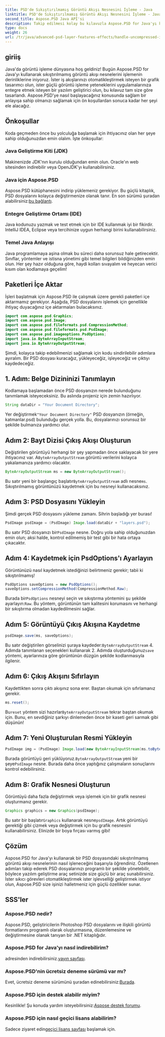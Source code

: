 ```yaml
---
title: PSD'de Sıkıştırılmamış Görüntü Akışı Nesnesini İşleme - Java
linktitle: PSD'de Sıkıştırılmamış Görüntü Akışı Nesnesini İşleme - Java
second_title: Aspose.PSD Java API'si
description: Takip edilmesi kolay bu kılavuzla Aspose.PSD for Java'yı kullanarak PSD'deki sıkıştırılmamış görüntü akışlarını yönetme konusunda uzmanlaşın. Geliştiriciler ve tasarımcılar için mükemmeldir.
type: docs
weight: 26
url: /tr/java/advanced-psd-layer-features-effects/handle-uncompressed-image-stream-object-psd/
---
```

## giriiş
Java'da görüntü işleme dünyasına hoş geldiniz! Bugün Aspose.PSD for Java'yı kullanarak sıkıştırılmamış görüntü akışı nesnelerini işlemenin derinliklerine iniyoruz. İster iş akışlarınızı otomatikleştirmek isteyen bir grafik tasarımcı olun, ister güçlü görüntü işleme yeteneklerini uygulamalarınıza entegre etmek isteyen bir yazılım geliştirici olun, bu kılavuz tam size göre tasarlandı. Aspose.PSD'ye nasıl başlayacağınız konusunda sağlam bir anlayışa sahip olmanızı sağlamak için ön koşullardan sonuca kadar her şeyi ele alacağız.
## Önkoşullar
Koda geçmeden önce bu yolculuğa başlamak için ihtiyacınız olan her şeye sahip olduğunuzdan emin olalım. İşte önkoşullar:
### Java Geliştirme Kiti (JDK)
Makinenizde JDK'nın kurulu olduğundan emin olun. Oracle'ın web sitesinden indirebilir veya OpenJDK'yı kullanabilirsiniz.
### Java için Aspose.PSD
 Aspose.PSD kütüphanesini indirip yüklemeniz gerekiyor. Bu güçlü kitaplık, PSD dosyalarını kolayca değiştirmenize olanak tanır. En son sürümü şuradan alabilirsiniz:[bu bağlantı](https://releases.aspose.com/psd/java/).
### Entegre Geliştirme Ortamı (IDE)
Java kodunuzu yazmak ve test etmek için bir IDE kullanmak iyi bir fikirdir. IntelliJ IDEA, Eclipse veya tercihinize uygun herhangi birini kullanabilirsiniz.
### Temel Java Anlayışı
Java programlamaya aşina olmak bu süreci daha sorunsuz hale getirecektir. Sınıflar, yöntemler ve istisna yönetimi gibi temel bilgileri bildiğinizden emin olun.
Her şey hazır olduğuna göre, haydi kolları sıvayalım ve heyecan verici kısım olan kodlamaya geçelim!
## Paketleri İçe Aktar
İşleri başlatmak için Aspose.PSD ile çalışmak üzere gerekli paketleri içe aktarmamız gerekiyor. Aşağıda, PSD dosyalarını işlemek için genellikle ihtiyaç duyacağınız içe aktarmaları bulacaksınız.
```java
import com.aspose.psd.Graphics;
import com.aspose.psd.Image;
import com.aspose.psd.fileformats.psd.CompressionMethod;
import com.aspose.psd.fileformats.psd.PsdImage;
import com.aspose.psd.imageoptions.PsdOptions;
import java.io.ByteArrayInputStream;
import java.io.ByteArrayOutputStream;
```
Şimdi, kolayca takip edebilmenizi sağlamak için kodu sindirilebilir adımlara ayıralım. Bir PSD dosyası kuracağız, yükleyeceğiz, işleyeceğiz ve çıktıyı kaydedeceğiz. 
## 1. Adım: Belge Dizininizi Tanımlayın
Kodlamaya başlamadan önce PSD dosyanızın nerede bulunduğunu tanımlamak isteyeceksiniz. Bu aslında projeniz için zemin hazırlıyor. 
```java
String dataDir = "Your Document Directory";
```
 Yer değiştirmek`"Your Document Directory"` PSD dosyanızın (örneğin, katmanlar.psd) bulunduğu gerçek yolla. Bu, dosyalarınızı sorunsuz bir şekilde bulmanıza yardımcı olur.
## Adım 2: Bayt Dizisi Çıkış Akışı Oluşturun
 Değiştirilen görüntüyü herhangi bir şey yapmadan önce saklayacak bir yere ihtiyacınız var. A`ByteArrayOutputStream` görüntü verilerini kolayca yakalamanıza yardımcı olacaktır.
```java
ByteArrayOutputStream ms = new ByteArrayOutputStream();
```
 Bu satır yeni bir başlangıç başlatır`ByteArrayOutputStream` adlı nesne`ms`. Sıkıştırılmamış görüntünüzü kaydetmek için bu nesneyi kullanacaksınız.
## Adım 3: PSD Dosyasını Yükleyin
Şimdi gerçek PSD dosyasını yükleme zamanı. Sihrin başladığı yer burası!
```java
PsdImage psdImage = (PsdImage) Image.load(dataDir + "layers.psd");
```
Bu satır PSD dosyanızı bir`PsdImage` nesne. Doğru yola sahip olduğunuzdan emin olun; aksi halde, kontrol edilmemiş bir test gibi bir hata ortaya çıkacaktır.
## Adım 4: Kaydetmek için PsdOptions'ı Ayarlayın
Görüntünüzü nasıl kaydetmek istediğinizi belirtmeniz gerekir; tabii ki sıkıştırılmamış!
```java
PsdOptions saveOptions = new PsdOptions();
saveOptions.setCompressionMethod(CompressionMethod.Raw);
```
 Burada bir`PsdOptions` nesneyi seçin ve sıkıştırma yöntemini şu şekilde ayarlayın:`Raw`. Bu yöntem, görüntünün tam kalitesini korumasını ve herhangi bir sıkıştırma olmadan kaydedilmesini sağlar.
## Adım 5: Görüntüyü Çıkış Akışına Kaydetme
```java
psdImage.save(ms, saveOptions);
```
 Bu satır değiştirilen görselinizi şuraya kaydeder:`ByteArrayOutputStream` 4. Adımda tanımlanan seçenekleri kullanarak 2. Adımda oluşturduğunuz`save` yöntemi, ayarlarınıza göre görüntünün düzgün şekilde kodlanmasıyla ilgilenir.
## Adım 6: Çıkış Akışını Sıfırlayın
Kaydettikten sonra çıktı akışınız sona erer. Baştan okumak için sıfırlamanız gerekir.
```java
ms.reset();
```
 Bu`reset` yöntem sizi hazırlar`ByteArrayOutputStream` tekrar baştan okumak için. Bunu, en sevdiğiniz şarkıyı dinlemeden önce bir kaseti geri sarmak gibi düşünün!
## Adım 7: Yeni Oluşturulan Resmi Yükleyin
```java
PsdImage img = (PsdImage) Image.load(new ByteArrayInputStream(ms.toByteArray()));
```
 Burada görüntüyü geri yüklüyoruz.`ByteArrayOutputStream` yeni bir şeye`PsdImage` nesne. Burada daha önce yaptığınız çalışmaların sonuçlarını kontrol edebilirsiniz.
## Adım 8: Grafik Nesnesi Oluşturun
Görüntüyü daha fazla değiştirmek veya işlemek için bir grafik nesnesi oluşturmanız gerekir.
```java
Graphics graphics = new Graphics(psdImage);
```
 Bu satır bir başlatır`Graphics` kullanarak nesne`psdImage`. Artık görüntüyü gerektiği gibi çizmek veya değiştirmek için bu grafik nesnesini kullanabilirsiniz. Elinizde bir boya fırçası varmış gibi!
## Çözüm 
Aspose.PSD for Java'yı kullanarak bir PSD dosyasındaki sıkıştırılmamış görüntü akışı nesnelerinin nasıl işleneceğini başarıyla öğrendiniz. Özetlenen adımları takip ederek PSD dosyalarınızı programlı bir şekilde yönetebilir, böylece yazılım geliştirme araç setinizde size güçlü bir araç sunabilirsiniz. İster sıkıcı görevleri otomatikleştirmek ister işlevselliği geliştirmek istiyor olun, Aspose.PSD size işinizi halletmeniz için güçlü özellikler sunar.
## SSS'ler
### Aspose.PSD nedir?
Aspose.PSD, geliştiricilerin Photoshop PSD dosyalarını ve ilişkili görüntü formatlarını programlı olarak oluşturmasına, düzenlemesine ve değiştirmesine olanak tanıyan bir .NET kitaplığıdır.
### Aspose.PSD for Java'yı nasıl indirebilirim?
 adresinden indirebilirsiniz.[yayın sayfası](https://releases.aspose.com/psd/java/).
### Aspose.PSD'nin ücretsiz deneme sürümü var mı?
 Evet, ücretsiz deneme sürümünü şuradan edinebilirsiniz:[Burada](https://releases.aspose.com/).
### Aspose.PSD için destek alabilir miyim?
 Kesinlikle! Şu konuda yardım isteyebilirsiniz:[Aspose destek forumu](https://forum.aspose.com/c/psd/34).
### Aspose.PSD için nasıl geçici lisans alabilirim?
 Sadece ziyaret edin[geçici lisans sayfası](https://purchase.aspose.com/temporary-license/) başlamak için.